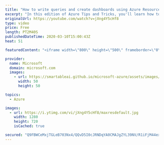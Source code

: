 ```yaml
---
title: "How to write queries and create dashboards using Azure Resource Graph | Azure Tips and Tricks"
excerpt: "In this edition of Azure Tips and Tricks, you'll learn how to write queries and create dashboards using the full power of Azure Resource Graph.   For more tips and tricks, visit: http://azuredev.tips    Get started with 12 months of free services and $200 USD in credit. Create your free account today"
originalUrl: https://youtube.com/watch?v=jXng4Y5cHf8
type: video
price: Free
length: PT2M40S
publishedDateTime: 2020-03-10T15:00:43Z
heat: 51

featuredContent: "<iframe width=\"800\" height=\"500\" frameborder=\"0\" src=\"https://www.youtube.com/embed/jXng4Y5cHf8\" allow=\"accelerometer; autoplay; encrypted-media; gyroscope; picture-in-picture\" allowfullscreen></iframe>"

provider:
  name: Microsoft
  domain: microsoft.com
  images:
    - url: https://smartableai.github.io/microsoft-azure/assets/images/organizations/microsoft.com-50x50.jpg
      width: 50
      height: 50

topics:
  - Azure

images:
  - url: https://i.ytimg.com/vi/jXng4Y5cHf8/maxresdefault.jpg
    width: 1280
    height: 720
    isCached: true

secured: "Q9FBWCeMxjTGLeB703Nx4/QQvD5I0cJRNDqYA0CMAJgZYL39NV/R1iFjM44exDjIZyeWBYEUf2iVUpdTwQcNH/qLqEkwum2gcZev84UrcMWeK9yuY3OoLUQbypRi8p1AfILorHaUQnkij5dpEMcggK5egUVqwXd/zApR5XjZsE6rgI+brY24u4lnvUcWfIxLBSRJ5ELT/lejzvBBFH/LJdslT3aqu8xTpB7/tB3JzOl+sNDXIb12/n4LzrjzV+HQf8h5A0IqrxAOYcYcvbuvBFzvYekZUtUp8bFSsx/+kCbdokxgP2XGjdEXW9D7fyMoZtCCxFyyMY03Hx6Yi9Bh1VWUYz4ESoNd8B12jW+A+JB9UOgAdcgRkavo1C4jZEvY7GlfMPEtdakiw0Hqe4azbs6dHpdQNNVEaDph0b93UGE=;sI8+eQW6M2+1ssCRy2OA9A=="
---
```


